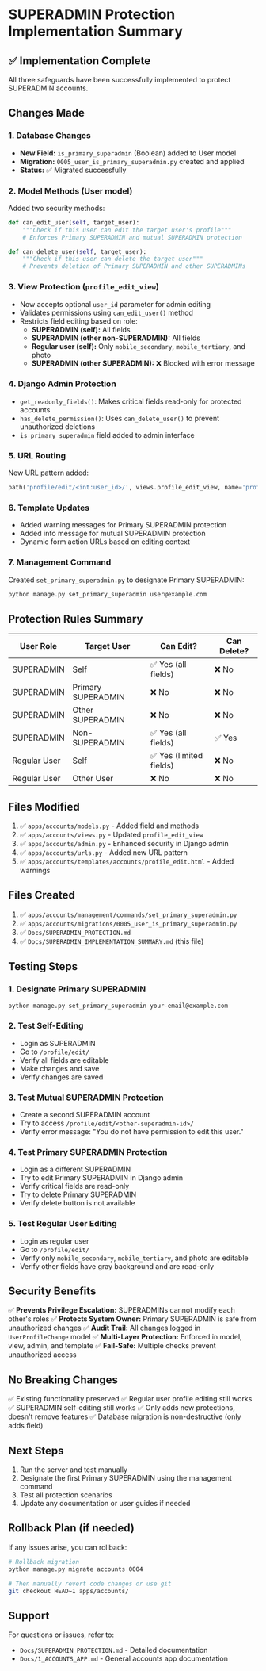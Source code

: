 # SUPERADMIN Protection Implementation Summary

## ✅ Implementation Complete

All three safeguards have been successfully implemented to protect SUPERADMIN accounts.

## Changes Made

### 1. Database Changes
- **New Field:** `is_primary_superadmin` (Boolean) added to User model
- **Migration:** `0005_user_is_primary_superadmin.py` created and applied
- **Status:** ✅ Migrated successfully

### 2. Model Methods (User model)
Added two security methods:

```python
def can_edit_user(self, target_user):
    """Check if this user can edit the target user's profile"""
    # Enforces Primary SUPERADMIN and mutual SUPERADMIN protection

def can_delete_user(self, target_user):
    """Check if this user can delete the target user"""
    # Prevents deletion of Primary SUPERADMIN and other SUPERADMINs
```

### 3. View Protection (`profile_edit_view`)
- Now accepts optional `user_id` parameter for admin editing
- Validates permissions using `can_edit_user()` method
- Restricts field editing based on role:
  - **SUPERADMIN (self):** All fields
  - **SUPERADMIN (other non-SUPERADMIN):** All fields
  - **Regular user (self):** Only `mobile_secondary`, `mobile_tertiary`, and photo
  - **SUPERADMIN (other SUPERADMIN):** ❌ Blocked with error message

### 4. Django Admin Protection
- `get_readonly_fields()`: Makes critical fields read-only for protected accounts
- `has_delete_permission()`: Uses `can_delete_user()` to prevent unauthorized deletions
- `is_primary_superadmin` field added to admin interface

### 5. URL Routing
New URL pattern added:
```python
path('profile/edit/<int:user_id>/', views.profile_edit_view, name='profile_edit_other')
```

### 6. Template Updates
- Added warning messages for Primary SUPERADMIN protection
- Added info message for mutual SUPERADMIN protection
- Dynamic form action URLs based on editing context

### 7. Management Command
Created `set_primary_superadmin.py` to designate Primary SUPERADMIN:
```bash
python manage.py set_primary_superadmin user@example.com
```

## Protection Rules Summary

| User Role | Target User | Can Edit? | Can Delete? |
|-----------|-------------|-----------|-------------|
| SUPERADMIN | Self | ✅ Yes (all fields) | ❌ No |
| SUPERADMIN | Primary SUPERADMIN | ❌ No | ❌ No |
| SUPERADMIN | Other SUPERADMIN | ❌ No | ❌ No |
| SUPERADMIN | Non-SUPERADMIN | ✅ Yes (all fields) | ✅ Yes |
| Regular User | Self | ✅ Yes (limited fields) | ❌ No |
| Regular User | Other User | ❌ No | ❌ No |

## Files Modified

1. ✅ `apps/accounts/models.py` - Added field and methods
2. ✅ `apps/accounts/views.py` - Updated `profile_edit_view`
3. ✅ `apps/accounts/admin.py` - Enhanced security in Django admin
4. ✅ `apps/accounts/urls.py` - Added new URL pattern
5. ✅ `apps/accounts/templates/accounts/profile_edit.html` - Added warnings

## Files Created

1. ✅ `apps/accounts/management/commands/set_primary_superadmin.py`
2. ✅ `apps/accounts/migrations/0005_user_is_primary_superadmin.py`
3. ✅ `Docs/SUPERADMIN_PROTECTION.md`
4. ✅ `Docs/SUPERADMIN_IMPLEMENTATION_SUMMARY.md` (this file)

## Testing Steps

### 1. Designate Primary SUPERADMIN
```bash
python manage.py set_primary_superadmin your-email@example.com
```

### 2. Test Self-Editing
- Login as SUPERADMIN
- Go to `/profile/edit/`
- Verify all fields are editable
- Make changes and save
- Verify changes are saved

### 3. Test Mutual SUPERADMIN Protection
- Create a second SUPERADMIN account
- Try to access `/profile/edit/<other-superadmin-id>/`
- Verify error message: "You do not have permission to edit this user."

### 4. Test Primary SUPERADMIN Protection
- Login as a different SUPERADMIN
- Try to edit Primary SUPERADMIN in Django admin
- Verify critical fields are read-only
- Try to delete Primary SUPERADMIN
- Verify delete button is not available

### 5. Test Regular User Editing
- Login as regular user
- Go to `/profile/edit/`
- Verify only `mobile_secondary`, `mobile_tertiary`, and photo are editable
- Verify other fields have gray background and are read-only

## Security Benefits

✅ **Prevents Privilege Escalation:** SUPERADMINs cannot modify each other's roles
✅ **Protects System Owner:** Primary SUPERADMIN is safe from unauthorized changes
✅ **Audit Trail:** All changes logged in `UserProfileChange` model
✅ **Multi-Layer Protection:** Enforced in model, view, admin, and template
✅ **Fail-Safe:** Multiple checks prevent unauthorized access

## No Breaking Changes

✅ Existing functionality preserved
✅ Regular user profile editing still works
✅ SUPERADMIN self-editing still works
✅ Only adds new protections, doesn't remove features
✅ Database migration is non-destructive (only adds field)

## Next Steps

1. Run the server and test manually
2. Designate the first Primary SUPERADMIN using the management command
3. Test all protection scenarios
4. Update any documentation or user guides if needed

## Rollback Plan (if needed)

If any issues arise, you can rollback:

```bash
# Rollback migration
python manage.py migrate accounts 0004

# Then manually revert code changes or use git
git checkout HEAD~1 apps/accounts/
```

## Support

For questions or issues, refer to:
- `Docs/SUPERADMIN_PROTECTION.md` - Detailed documentation
- `Docs/1_ACCOUNTS_APP.md` - General accounts app documentation
